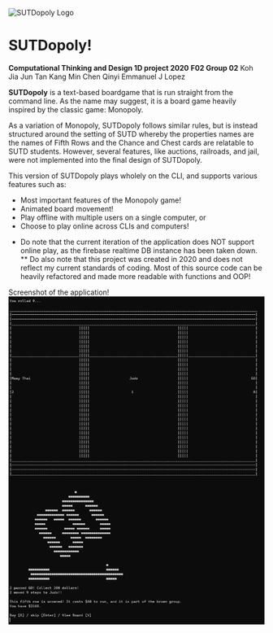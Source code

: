 ![SUTDopoly Logo](https://user-images.githubusercontent.com/69557492/214504986-600d2768-92f2-4d7f-9081-6a983c33f014.png)

# SUTDopoly!

**Computational Thinking and Design 1D project 2020**
**F02 Group 02**
Koh Jia Jun
Tan Kang Min
Chen Qinyi
Emmanuel J Lopez


**SUTDopoly** is a text-based boardgame that is run straight from the command line. As the name may suggest, it is a board game heavily inspired by the classic game: Monopoly.



As a variation of Monopoly, SUTDopoly follows similar rules, but is instead structured around the setting of SUTD whereby the properties names are the names of Fifth Rows and the Chance and Chest cards are relatable to SUTD students. However, several features, like auctions, railroads, and jail, were not implemented into the final design of SUTDopoly.



This version of SUTDopoly plays wholely on the CLI, and supports various features such as:
 - Most important features of the Monopoly game!
 - Animated board movement!
 - Play offline with multiple users on a single computer, or
 - Choose to play online across CLIs and computers! 


*  Do note that the current iteration of the application does NOT support online play, as the firebase realtime DB instance has been taken down.
** Do also note that this project was created in 2020 and does not reflect my current standards of coding. Most of this source code can be heavily refactored and made more readable with functions and OOP!

Screenshot of the application!
![Application screenshot!](/Screenshot.png)
